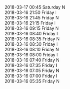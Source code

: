 2018-03-17 00:45 Saturday  N  
2018-03-16 21:50 Friday  I  
2018-03-16 21:45 Friday  N  
2018-03-16 21:15 Friday  I  
2018-03-16 09:15 Friday  N  
2018-03-16 08:40 Friday  I  
2018-03-16 08:35 Friday  N  
2018-03-16 08:30 Friday  I  
2018-03-16 08:10 Friday  N  
2018-03-16 08:00 Friday  I  
2018-03-16 07:40 Friday  N  
2018-03-16 07:35 Friday  I  
2018-03-16 07:05 Friday  N  
2018-03-16 07:00 Friday  I  
2018-03-16 05:35 Friday  N  
